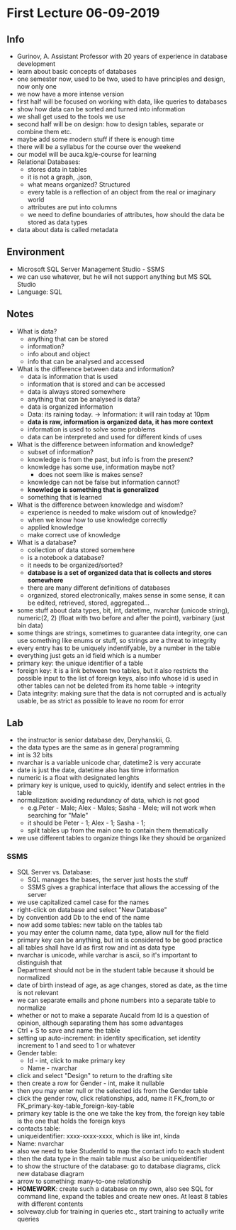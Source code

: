 # First Lecture 06-09-2019

## Info

- Gurinov, A. Assistant Professor with 20 years of experience in database development
- learn about basic concepts of databases
- one semester now, used to be two, used to have principles and design, now only one
- we now have a more intense version
- first half will be focused on working with data, like queries to databases
- show how data can be sorted and turned into information
- we shall get used to the tools we use
- second half will be on design: how to design tables, separate or combine them etc.
- maybe add some modern stuff if there is enough time
- there will be a syllabus for the course over the weekend
- our model will be auca.kg/e-course for learning
- Relational Databases:
  - stores data in tables
  - it is not a graph, .json, 
  - what means organized? Structured
  - every table is a reflection of an object from the real or imaginary world
  - attributes are put into columns
  - we need to define boundaries of attributes, how should the data be stored as data
    types
- data about data is called metadata

## Environment

- Microsoft SQL Server Management Studio - SSMS
- we can use whatever, but he will not support anything but MS SQL Studio
- Language: SQL

## Notes

- What is data?
  - anything that can be stored
  - information?
  - info about and object
  - info that can be analysed and accessed
- What is the difference between data and information?
  - data is information that is used
  - information that is stored and can be accessed
  - data is always stored somewhere
  - anything that can be analysed is data?
  - data is organized information
  - Data: its raining today. -> Information: it will rain today at 10pm
  - __data is raw, information is organized data, it has more context__
  - information is used to solve some problems
  - data can be interpreted and used for different kinds of uses
- What is the difference between information and knowledge?
  - subset of information?
  - knowledge is from the past, but info is from the present?
  - knowledge has some use, information maybe not?
    - does not seem like is makes sense?
  - knowledge can not be false but information cannot?
  - __knowledge is something that is generalized__
  - something that is learned
- What is the difference between knowledge and wisdom?
  - experience is needed to make wisdom out of knowledge?
  - when we know how to use knowledge correctly
  - applied knowledge
  - make correct use of knowledge
- What is a database?
  - collection of data stored somewhere
  - is a notebook a database?
  - it needs to be organized/sorted?
  - __database is a set of organized data that is collects and stores somewhere__
  - there are many different definitions of databases
  - organized, stored electronically, makes sense in some sense, it can be edited,
    retrieved, stored, aggregated...
- some stuff about data types, bit, int, datetime, nvarchar (unicode string),
  numeric(2, 2) (float with two before and after the point), varbinary (just bin data)
- some things are strings, sometimes to guarantee data integrity, one can use something
  like enums or stuff, so strings are a threat to integrity
- every entry has to be uniquely indentifyable, by a number in the table
- everything just gets an id field which is a number
- primary key: the unique identifier of a table
- foreign key: it is a link between two tables, but it also restricts the possible input
  to the list of foreign keys, also info whose id is used in other tables can not be
  deleted from its home table -> integrity
- Data integrity: making sure that the data is not corrupted and is actually usable, be
  as strict as possible to leave no room for error

## Lab

- the instructor is senior database dev, Deryhanskii, G.
- the data types are the same as in general programming
- int is 32 bits
- nvarchar is a variable unicode char, datetime2 is very accurate
- date is just the date, datetime also has time information
- numeric is a float with designated lenghts
- primary key is unique, used to quickly, identify and select entries in the table
- normalization: avoiding redundancy of data, which is not good
  - e.g.Peter - Male; Alex - Males; Sasha - Mele; will not work when searching for "Male"
  - it should be Peter - 1; Alex - 1; Sasha - 1;
  - split tables up from the main one to contain them thematically
- we use different tables to organize things like they should be organized

### SSMS

- SQL Server vs. Database:
  - SQL manages the bases, the server just hosts the stuff
  - SSMS gives a graphical interface that allows the accessing of the server
- we use capitalized camel case for the names
- right-click on database and select "New Database"
- by convention add Db to the end of the name
- now add some tables: new table on the tables tab
- you may enter the column name, data type, allow null for the field
- primary key can be anything, but int is considered to be good practice
- all tables shall have Id as first row and int as data type
- nvarchar is unicode, while varchar is ascii, so it's important to distinguish that
- Department should not be in the student table because it should be normalized
- date of birth instead of age, as age changes, stored as date, as the time is not
  relevant
- we can separate emails and phone numbers into a separate table to normalize
- whether or not to make a separate AucaId from Id is a question of opinion, although
  separating them has some advantages
- Ctrl + S to save and name the table
- setting up auto-increment: in identity specification, set identity increment to 1 and
  seed to 1 or whatever
- Gender table:
  - Id - int, click to make primary key
  - Name - nvarchar
- click and select "Design" to return to the drafting site
- then create a row for Gender - int, make it nullable
- then you may enter null or the selected ids from the Gender table
- click the gender row, click relationships, add, name it FK_from_to or
  FK_primary-key-table_foreign-key-table
- primary key table is the one we take the key from, the foreign key table is the one
  that holds the foreign keys
- contacts table:
- uniqueidentifier: xxxx-xxxx-xxxx, which is like int, kinda
- Name: nvarchar
- also we need to take StudentId to map the contact info to each student
- then the data type in the main table must also be uniqueidentifier
- to show the structure of the database: go to database diagrams, click new database
  diagram
- arrow to something: many-to-one relationship
- __HOMEWORK__: create such a database on my own, also see SQL for command line, expand
  the tables and create new ones. At least 8 tables with different contents
- solveway.club for training in queries etc., start training to actually write queries
